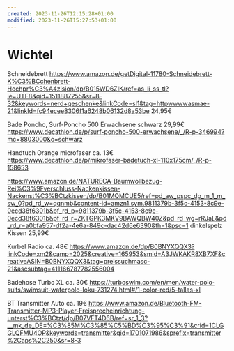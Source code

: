 ```yaml
---
created: 2023-11-26T12:15:28+01:00
modified: 2023-11-26T15:27:53+01:00
---
```


# Wichtel

Schneidebrett
https://www.amazon.de/getDigital-11780-Schneidebrett-K%C3%BCchenbrett-Hochpr%C3%A4zision/dp/B015WD6ZIK/ref=as_li_ss_tl?ie=UTF8&qid=1511887255&sr=8-32&keywords=nerd+geschenke&linkCode=sl1&tag=httpwwwwasmae-21&linkId=fc94ecee8306f1a6248b06132d8a53be 24,95€

Bade Poncho, Surf-Poncho 500 Erwachsene schwarz 29,99€
https://www.decathlon.de/p/surf-poncho-500-erwachsene/_/R-p-346994?mc=8803000&c=schwarz

Handtuch Orange microfaser ca. 13€
https://www.decathlon.de/p/mikrofaser-badetuch-xl-110x175cm/_/R-p-158653 

https://www.amazon.de/NATURECA-Baumwollbezug-Rei%C3%9Fverschluss-Nackenkissen-Nackenst%C3%BCtzkissen/dp/B01MQMCUE5/ref=pd_aw_pspc_dp_m_1_m_sw_0?pd_rd_w=qqnmb&content-id=amzn1.sym.9811379b-3f5c-4153-8c9e-0ecd38f6301b&pf_rd_p=9811379b-3f5c-4153-8c9e-0ecd38f6301b&pf_rd_r=ZKTGPK3MKV9BAWQBW40Z&pd_rd_wg=rRJaL&pd_rd_r=a0bfa957-df2a-4e6a-849c-dac42d6e6390&th=1&psc=1 dinkelspelz Kissen 25,99€

Kurbel Radio ca. 48€
https://www.amazon.de/dp/B0BNYXQQX3?linkCode=xm2&camp=2025&creative=165953&smid=A3JWKAKR8XB7XF&creativeASIN=B0BNYXQQX3&tag=preissuchmasc-21&ascsubtag=411166787782556004


Badehose Turbo XL ca. 30€
https://turboswim.com/en/men/water-polo-suits/swimsuit-waterpolo-loku-731274.html#/1-color-red/5-tallas-xl

BT Transmitter Auto ca. 19€
https://www.amazon.de/Bluetooth-FM-Transmitter-MP3-Player-Freisprecheinrichtung-unterst%C3%BCtzt/dp/B07VFT4D6B/ref=sr_1_3?__mk_de_DE=%C3%85M%C3%85%C5%BD%C3%95%C3%91&crid=1CLGGLQFMU4OP&keywords=transmitter&qid=1701071986&sprefix=transmitter%2Caps%2C250&sr=8-3
